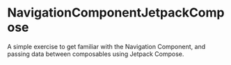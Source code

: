 # NavigationComponentJetpackCompose

A simple exercise to get familiar with the Navigation Component, and passing data between composables using Jetpack Compose.
